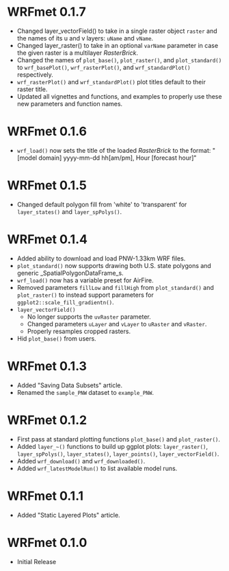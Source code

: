 # WRFmet 0.1.7

* Changed layer_vectorField() to take in a single raster object `raster` and the
names of its u and v layers: `uName` and `vName`.
* Changed layer_raster() to take in an optional `varName` parameter in case the
given raster is a multilayer *RasterBrick*.
* Changed the names of `plot_base()`, `plot_raster()`, and `plot_standard()` to
`wrf_basePlot()`, `wrf_rasterPlot()`, and `wrf_standardPlot()` respectively.
* `wrf_rasterPlot()` and `wrf_standardPlot()` plot titles default to their
raster title.
* Updated all vignettes and functions, and examples to properly use these new 
parameters and function names.

# WRFmet 0.1.6

* `wrf_load()` now sets the title of the loaded *RasterBrick* to the format:
"[model domain] yyyy-mm-dd hh[am/pm], Hour [forecast hour]"

# WRFmet 0.1.5

* Changed default polygon fill from 'white' to 'transparent' for `layer_states()`
and `layer_spPolys()`.

# WRFmet 0.1.4

* Added ability to download and load PNW-1.33km WRF files.
* `plot_standard()` now supports drawing both U.S. state polygons and generic 
_SpatialPolygonDataFrame_s.
* `wrf_load()` now has a variable preset for AirFire.
* Removed parameters `fillLow` and `fillHigh` from `plot_standard()` and 
`plot_raster()` to instead support parameters for 
`ggplot2::scale_fill_gradientn()`.
* `layer_vectorField()` 
  * No longer supports the `uvRaster` parameter.
  * Changed parameters `uLayer` and `vLayer` to `uRaster` and `vRaster`.
  * Properly resamples cropped rasters.
* Hid `plot_base()` from users.

# WRFmet 0.1.3

* Added "Saving Data Subsets" article.
* Renamed the `sample_PNW` dataset to `example_PNW`.

# WRFmet 0.1.2

* First pass at standard plotting functions `plot_base()` and `plot_raster()`.
* Added `layer_~()` functions to build up ggplot plots: `layer_raster()`,
`layer_spPolys()`, `layer_states()`, `layer_points()`, `layer_vectorField()`.
* Added `wrf_download()` and `wrf_downloaded()`.
* Added `wrf_latestModelRun()` to list available model runs.

# WRFmet 0.1.1

* Added "Static Layered Plots" article.

# WRFmet 0.1.0

* Initial Release
